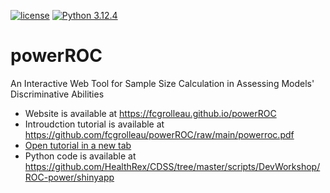 <!-- badges: start -->
[![license](https://img.shields.io/badge/license-MIT-blue)](https://github.com/fcgrolleau/Dynamic-RRT/blob/main/LICENSE)
[![Python 3.12.4](https://img.shields.io/badge/Python-3.8.8-blue.svg)](https://www.Python.org) 
<!-- badges: end -->

# powerROC
An Interactive Web Tool for Sample Size Calculation in Assessing Models' Discriminative Abilities

- Website is available at https://fcgrolleau.github.io/powerROC
- Introudction tutorial is available at https://github.com/fcgrolleau/powerROC/raw/main/powerroc.pdf
- <a href="https://github.com/fcgrolleau/powerROC/raw/main/powerroc.pdf" target="_blank">Open tutorial in a new tab</a>
- Python code is available at https://github.com/HealthRex/CDSS/tree/master/scripts/DevWorkshop/ROC-power/shinyapp
